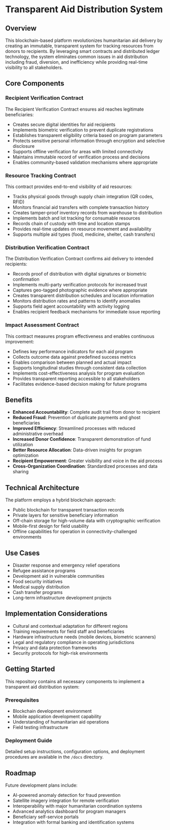 # Transparent Aid Distribution System

## Overview

This blockchain-based platform revolutionizes humanitarian aid delivery by creating an immutable, transparent system for tracking resources from donors to recipients. By leveraging smart contracts and distributed ledger technology, the system eliminates common issues in aid distribution including fraud, diversion, and inefficiency while providing real-time visibility to all stakeholders.

## Core Components

### Recipient Verification Contract

The Recipient Verification Contract ensures aid reaches legitimate beneficiaries:

- Creates secure digital identities for aid recipients
- Implements biometric verification to prevent duplicate registrations
- Establishes transparent eligibility criteria based on program parameters
- Protects sensitive personal information through encryption and selective disclosure
- Supports offline verification for areas with limited connectivity
- Maintains immutable record of verification process and decisions
- Enables community-based validation mechanisms where appropriate

### Resource Tracking Contract

This contract provides end-to-end visibility of aid resources:

- Tracks physical goods through supply chain integration (QR codes, RFID)
- Monitors financial aid transfers with complete transaction history
- Creates tamper-proof inventory records from warehouse to distribution
- Implements batch and lot tracking for consumable resources
- Records chain of custody with time and location stamps
- Provides real-time updates on resource movement and availability
- Supports multiple aid types (food, medicine, shelter, cash transfers)

### Distribution Verification Contract

The Distribution Verification Contract confirms aid delivery to intended recipients:

- Records proof of distribution with digital signatures or biometric confirmation
- Implements multi-party verification protocols for increased trust
- Captures geo-tagged photographic evidence where appropriate
- Creates transparent distribution schedules and location information
- Monitors distribution rates and patterns to identify anomalies
- Supports field agent accountability with activity logging
- Enables recipient feedback mechanisms for immediate issue reporting

### Impact Assessment Contract

This contract measures program effectiveness and enables continuous improvement:

- Defines key performance indicators for each aid program
- Collects outcome data against predefined success metrics
- Enables comparison between planned and actual impact
- Supports longitudinal studies through consistent data collection
- Implements cost-effectiveness analysis for program evaluation
- Provides transparent reporting accessible to all stakeholders
- Facilitates evidence-based decision making for future programs

## Benefits

- **Enhanced Accountability**: Complete audit trail from donor to recipient
- **Reduced Fraud**: Prevention of duplicate payments and ghost beneficiaries
- **Improved Efficiency**: Streamlined processes with reduced administrative overhead
- **Increased Donor Confidence**: Transparent demonstration of fund utilization
- **Better Resource Allocation**: Data-driven insights for program optimization
- **Recipient Empowerment**: Greater visibility and voice in the aid process
- **Cross-Organization Coordination**: Standardized processes and data sharing

## Technical Architecture

The platform employs a hybrid blockchain approach:
- Public blockchain for transparent transaction records
- Private layers for sensitive beneficiary information
- Off-chain storage for high-volume data with cryptographic verification
- Mobile-first design for field usability
- Offline capabilities for operation in connectivity-challenged environments

## Use Cases

- Disaster response and emergency relief operations
- Refugee assistance programs
- Development aid in vulnerable communities
- Food security initiatives
- Medical supply distribution
- Cash transfer programs
- Long-term infrastructure development projects

## Implementation Considerations

- Cultural and contextual adaptation for different regions
- Training requirements for field staff and beneficiaries
- Hardware infrastructure needs (mobile devices, biometric scanners)
- Legal and regulatory compliance in operating jurisdictions
- Privacy and data protection frameworks
- Security protocols for high-risk environments

## Getting Started

This repository contains all necessary components to implement a transparent aid distribution system:

### Prerequisites
- Blockchain development environment
- Mobile application development capability
- Understanding of humanitarian aid operations
- Field testing infrastructure

### Deployment Guide
Detailed setup instructions, configuration options, and deployment procedures are available in the `/docs` directory.

## Roadmap

Future development plans include:
- AI-powered anomaly detection for fraud prevention
- Satellite imagery integration for remote verification
- Interoperability with major humanitarian coordination systems
- Advanced analytics dashboard for program managers
- Beneficiary self-service portals
- Integration with formal banking and identification systems
